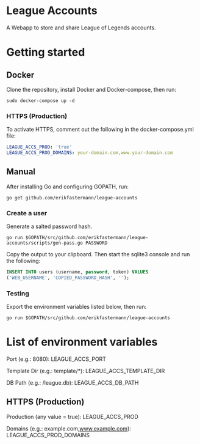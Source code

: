 # League Accounts

A Webapp to store and share League of Legends accounts.

# Getting started

## Docker

Clone the repository, install Docker and Docker-compose, then run:

```
sudo docker-compose up -d
```

### HTTPS (Production)

To activate HTTPS, comment out the following in the docker-compose.yml file:

```yaml
LEAGUE_ACCS_PROD: 'true'
LEAGUE_ACCS_PROD_DOMAINS: your-domain.com,www.your-domain.com
```

## Manual

After installing Go and configuring GOPATH, run:

```
go get github.com/erikfastermann/league-accounts
```

### Create a user

Generate a salted password hash.

```
go run $GOPATH/src/github.com/erikfastermann/league-accounts/scripts/gen-pass.go PASSWORD
```

Copy the output to your clipboard. Then start the sqlite3 console and run the following:

```sql
INSERT INTO users (username, password, token) VALUES
('WEB_USERNAME', 'COPIED_PASSWORD_HASH', '');
```

### Testing

Export the environment variables listed below, then run:

```
go run $GOPATH/src/github.com/erikfastermann/league-accounts
```

# List of environment variables

Port (e.g.: 8080): LEAGUE_ACCS_PORT

Template Dir (e.g.: template/*): LEAGUE_ACCS_TEMPLATE_DIR

DB Path (e.g.: /league.db): LEAGUE_ACCS_DB_PATH

## HTTPS (Production)

Production (any value = true): LEAGUE_ACCS_PROD

Domains (e.g.: example.com,www.example.com): LEAGUE_ACCS_PROD_DOMAINS
